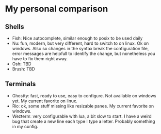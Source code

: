 # My personal comparison

## Shells

- Fish: Nice autocomplete, similar enough to posix to be used daily
- Nu: fun, modern, but very different, hard to switch to on linux. Ok on windows. Also so changes in the syntax break the configuration file, error messages are helpfull to identify the change, but nonetheless you have to fix them right away.
- Osh: TBD
- Brush: TBD

## Terminals

- Ghostty: fast, ready to use, easy to configure. Not available on windows yet. My current favorite on linux.
- Rio: ok, some stuff missing like resizable panes. My current favorite on windows.
- Wezterm: very configurable with lua, a bit slow to start. I have a weird bug that create a new line each type I type a letter. Probably something in my config.